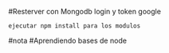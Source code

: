 #Resterver con Mongodb login y token google 

```
ejecutar npm install para los modulos
```
#nota
#Aprendiendo bases de node
